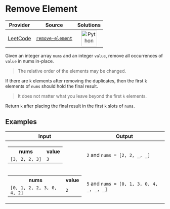 # Remove Element

<!-- INFO TABLE BEGIN -->

| Provider                                        | Source                                                           | Solutions                                                                                                                                        |
| :---------------------------------------------: | :--------------------------------------------------------------: | :----------------------------------------------------------------------------------------------------------------------------------------------: |
| [LeetCode](../../../docs/providers/LeetCode.md) | [`remove-element`](https://leetcode.com/problems/remove-element) | [<img src="https://res.cloudinary.com/rascaltwo/image/upload/v1631924087/python_xzdlti.svg" alt="Python" title="Python" width="50" />](solve.py) |

<!-- INFO TABLE END -->

Given an integer array `nums` and an integer `value`, remove all occurrences of `value` in nums in-place.

> The relative order of the elements may be changed.

If there are `k` elements after removing the duplicates, then the first `k` elements of `nums` should hold the final result.

> It does not matter what you leave beyond the first `k` elements.

Return `k` after placing the final result in the first `k` slots of `nums`.

## Examples

| Input                                                                                                       | Output                                    |
| ----------------------------------------------------------------------------------------------------------- | ----------------------------------------- |
| <table><tr><th>nums</th><th>value</th></tr><tr><td>`[3, 2, 2, 3]`</td><td>`3`</td></tr></table>             | `2` and `nums = [2, 2, _, _]`             |
| <table><tr><th>nums</th><th>value</th></tr><tr><td>`[0, 1, 2, 2, 3, 0, 4, 2]`</td><td>`2`</td></tr></table> | `5` and `nums = [0, 1, 3, 0, 4, _, _, _]` |
